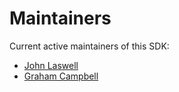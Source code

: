 # Maintainers

Current active maintainers of this SDK:

- [John Laswell](https://github.com/jlaswell)
- [Graham Campbell](https://github.com/grahamcampbell)
